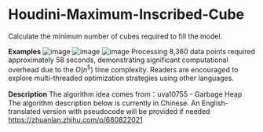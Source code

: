 # Houdini-Maximum-Inscribed-Cube
Calculate the minimum number of cubes required to fill the model.

**Examples**
![image](https://github.com/user-attachments/assets/62edf39d-89a8-4a1d-8374-732cae88fb22)
![image](https://github.com/user-attachments/assets/02252783-9925-43c6-9c2c-f5e2c11b3e53)
![image](https://github.com/user-attachments/assets/b305ad8c-4ae8-4ec7-b7aa-bd89948f33a9)
Processing 8,360 data points required approximately 58 seconds, demonstrating significant computational overhead due to the $O(n^5)$ time complexity. Readers are encouraged to explore multi-threaded optimization strategies using other languages.


**Description**
The algorithm idea comes from：uva10755 - Garbage Heap
The algorithm description below is currently in Chinese. An English-translated version with pseudocode will be provided if needed
https://zhuanlan.zhihu.com/p/680822021
